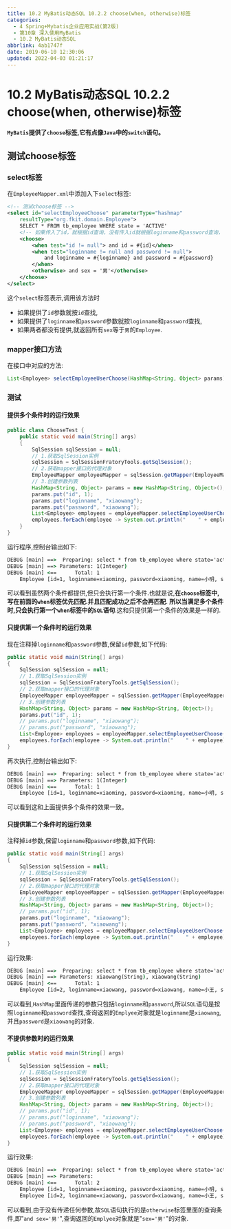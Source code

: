 ```yaml
---
title: 10.2 MyBatis动态SQL 10.2.2 choose(when, otherwise)标签
categories: 
  - 4 Spring+Mybatis企业应用实战(第2版)
  - 第10章 深入使用MyBatis
  - 10.2 MyBatis动态SQL
abbrlink: 4ab1747f
date: 2019-06-10 12:30:06
updated: 2022-04-03 01:21:17
---
```

# 10.2 MyBatis动态SQL 10.2.2 choose(when, otherwise)标签
**`MyBatis`提供了`choose`标签,它有点像`Java`中的`switch`语句。**
## 测试choose标签
### select标签
在`EmployeeMapper.xml`中添加入下`select`标签:
```xml
<!-- 测试choose标签 -->
<select id="selectEmployeeChoose" parameterType="hashmap"
    resultType="org.fkit.domain.Employee">
    SELECT * FROM tb_employee WHERE state = 'ACTIVE'
    <!-- 如果传入了id，就根据id查询，没有传入id就根据loginname和password查询，否则查询sex等于男的数据 -->
    <choose>
        <when test="id != null"> and id = #{id}</when>
        <when test="loginname != null and password != null"> 
            and loginname = #{loginname} and password = #{password}
        </when>
        <otherwise> and sex = '男'</otherwise>
    </choose>
</select>
```
这个`select`标签表示,调用该方法时
- 如果提供了`id`参数就按`id`查找,
- 如果提供了`loginname`和`password`参数就按`loginname`和`password`查找,
- 如果两者都没有提供,就返回所有`sex`等于`男`的`Employee`.

### mapper接口方法
在接口中对应的方法:
```java
List<Employee> selectEmployeeUserChoose(HashMap<String, Object> params);
```
### 测试
#### 提供多个条件时的运行效果
```java
public class ChooseTest {
    public static void main(String[] args)
    {
        SqlSession sqlSession = null;
        // 1.获取SqlSession实例
        sqlSession = SqlSessionFratoryTools.getSqlSession();
        // 2.获取mapper接口的代理对象
        EmployeeMapper employeeMapper = sqlSession.getMapper(EmployeeMapper.class);
        // 3.创建参数列表
        HashMap<String, Object> params = new HashMap<String, Object>();
        params.put("id", 1);
        params.put("loginname", "xiaowang");
        params.put("password", "xiaowang");
        List<Employee> employees = employeeMapper.selectEmployeeUserChoose(params);
        employees.forEach(employee -> System.out.println("    " + employee));
    }
}
```
运行程序,控制台输出如下:
```cmd
DEBUG [main] ==>  Preparing: select * from tb_employee where state='active' and id=? 
DEBUG [main] ==> Parameters: 1(Integer)
DEBUG [main] <==      Total: 1
    Employee [id=1, loginname=xiaoming, password=xiaoming, name=小明, sex=男, age=19, phone=123456789123, sal=9800.0, state=active]
```
可以看到虽然两个条件都提供,但只会执行第一个条件.也就是说,**在`choose`标签中,写在前面的`when`标签优先匹配.并且匹配成功之后不会再匹配**.
**所以当满足多个条件时,只会执行第一个`when`标签中的`SQL`语句**.这和只提供第一个条件的效果是一样的.
#### 只提供第一个条件时的运行效果
现在注释掉`loginname`和`password`参数,保留`id`参数,如下代码:
```java
public static void main(String[] args)
{
    SqlSession sqlSession = null;
    // 1.获取SqlSession实例
    sqlSession = SqlSessionFratoryTools.getSqlSession();
    // 2.获取mapper接口的代理对象
    EmployeeMapper employeeMapper = sqlSession.getMapper(EmployeeMapper.class);
    // 3.创建参数列表
    HashMap<String, Object> params = new HashMap<String, Object>();
    params.put("id", 1);
    // params.put("loginname", "xiaowang");
    // params.put("password", "xiaowang");
    List<Employee> employees = employeeMapper.selectEmployeeUserChoose(params);
    employees.forEach(employee -> System.out.println("    " + employee));
}
```
再次执行,控制台输出如下:
```cmd
DEBUG [main] ==>  Preparing: select * from tb_employee where state='active' and id=? 
DEBUG [main] ==> Parameters: 1(Integer)
DEBUG [main] <==      Total: 1
    Employee [id=1, loginname=xiaoming, password=xiaoming, name=小明, sex=男, age=19, phone=123456789123, sal=9800.0, state=active]
```
可以看到这和上面提供多个条件的效果一致。
#### 只提供第二个条件时的运行效果
注释掉`id`参数,保留`loginname`和`password`参数,如下代码:
```java
public static void main(String[] args)
{
    SqlSession sqlSession = null;
    // 1.获取SqlSession实例
    sqlSession = SqlSessionFratoryTools.getSqlSession();
    // 2.获取mapper接口的代理对象
    EmployeeMapper employeeMapper = sqlSession.getMapper(EmployeeMapper.class);
    // 3.创建参数列表
    HashMap<String, Object> params = new HashMap<String, Object>();
    // params.put("id", 1);
    params.put("loginname", "xiaowang");
    params.put("password", "xiaowang");
    List<Employee> employees = employeeMapper.selectEmployeeUserChoose(params);
    employees.forEach(employee -> System.out.println("    " + employee));
}
```
运行效果:
```cmd
DEBUG [main] ==>  Preparing: select * from tb_employee where state='active' and loginname = ? and password = ? 
DEBUG [main] ==> Parameters: xiaowang(String), xiaowang(String)
DEBUG [main] <==      Total: 1
    Employee [id=2, loginname=xiaowang, password=xiaowang, name=小王, sex=男, age=21, phone=123456789123, sal=6800.0, state=active]
```
可以看到,`HashMap`里面传递的参数只包括`loginname`和`password`,所以`SQL`语句是按照`loginname`和`password`查找,查询返回的`Emplyee`对象就是`loginname`是`xiaowang`,并且`password`是`xiaowang`的对象.
#### 不提供参数时的运行效果
```java
public static void main(String[] args)
{
    SqlSession sqlSession = null;
    // 1.获取SqlSession实例
    sqlSession = SqlSessionFratoryTools.getSqlSession();
    // 2.获取mapper接口的代理对象
    EmployeeMapper employeeMapper = sqlSession.getMapper(EmployeeMapper.class);
    // 3.创建参数列表
    HashMap<String, Object> params = new HashMap<String, Object>();
    // params.put("id", 1);
    // params.put("loginname", "xiaowang");
    // params.put("password", "xiaowang");
    List<Employee> employees = employeeMapper.selectEmployeeUserChoose(params);
    employees.forEach(employee -> System.out.println("    " + employee));
}
```
运行效果:
```cmd
DEBUG [main] ==>  Preparing: select * from tb_employee where state='active' and sex='男' 
DEBUG [main] ==> Parameters: 
DEBUG [main] <==      Total: 2
    Employee [id=1, loginname=xiaoming, password=xiaoming, name=小明, sex=男, age=19, phone=123456789123, sal=9800.0, state=active]
    Employee [id=2, loginname=xiaowang, password=xiaowang, name=小王, sex=男, age=21, phone=123456789123, sal=6800.0, state=active]

```
可以看到,由于没有传递任何参数,故`SQL`语句执行的是`otherwise`标签里面的查询条件,即"`and sex='男'`",查询返回的`Emplyee`对象就是"`sex='男'`"的对象.
